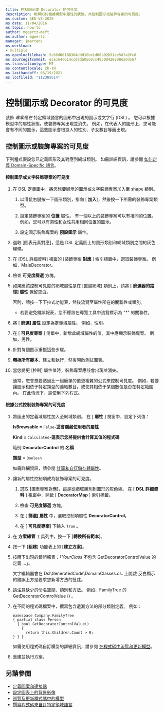 ```yaml
---
title: 控制圖示或 Decorator 的可見度
description: 瞭解如何根據模型中屬性的狀態，來控制圖示或裝飾專案的可見度。
ms.custom: SEO-VS-2020
ms.date: 11/04/2016
ms.topic: how-to
author: mgoertz-msft
ms.author: mgoertz
manager: jmartens
ms.workload:
- multiple
ms.openlocfilehash: 9c60d66188364ddd18be1d60a92b51ee5d7a9fc8
ms.sourcegitcommit: e3a364c014ccdada0860cc4930d428808e20d667
ms.translationtype: MT
ms.contentlocale: zh-TW
ms.lasthandoff: 06/19/2021
ms.locfileid: "112389614"
---
```

# <a name="controlling-the-visibility-of-an-icon-or-decorator"></a>控制圖示或 Decorator 的可見度
裝飾 *專案是在* 特定領域語言的圖形中出現的圖示或文字行 (DSL) 。 您可以根據模型中的屬性狀態，使裝飾專案出現並消失。 例如，在代表人的圖形上，您可能會有不同的圖示，這些圖示會根據人的性別、子女數目等而出現。

## <a name="controlling-the-visibility-of-an-icon-or-decorator"></a>控制圖示或裝飾專案的可見度
 下列程式假設您已定義圖形及其對應到網域類別。 如需詳細資訊，請參閱 [如何定義 Domain-Specific 語言](../modeling/how-to-define-a-domain-specific-language.md)。

#### <a name="to-control-the-visibility-of-an-icon-or-text-decorator"></a>控制圖示或文字裝飾專案的可見度

1. 在 DSL 定義圖中，將您想要顯示的圖示或文字裝飾專案加入至 shape 類別。

   1. 以滑鼠右鍵按一下圖形類別，指向 [ **加入**]，然後按一下所需的裝飾專案類型。

   2. 設定裝飾專案的 **位置** 屬性。 有一個以上的裝飾專案可以有相同的位置。 例如，您可以有男性和女性共用相同位置的圖示。

   3. 設定圖示裝飾專案的 **預設圖示** 屬性。

2. 選取 [圖表元素對應]，這是 DSL 定義圖上的圖形類別和網域類別之間的灰色線條。

3. 在 [DSL 詳細資料] 視窗的 [裝飾專案 **對應** ] 索引標籤中，選取裝飾專案。 例如，MaleDecorator。

4. 檢查 **可見度篩選** 方塊。

5. 如果應該控制可見度的網域屬性是在 [直屬網域] 類別上，請將 [ **篩選器的路徑] 屬性** 保留空白。

    否則，請按一下下拉式功能表，然後流覽至屬性所在的關聯性或類別。

   - 若要避免錯誤報表，您不應該在導覽工具中流覽標示為 "*" 的關聯性。

6. 將 [ **篩選] 屬性** 設定為定義域屬性。 例如，性別。

7. 在 [ **可見度專案** ] 清單中，新增此網域屬性的值，其中應顯示裝飾專案。 例如，男性。

8. 針對每個圖示重複這些步驟。

9. **轉換所有範本**、建立和執行，然後開啟測試圖表。

10. 當您變更 [控制] 屬性值時，裝飾專案應該會出現並消失。

    通常，您會想要透過比一組簡單的值更複雜的公式來控制可見度。 例如，若要讓圖示相依于特定類型的連結數目，或使其相依于某個數位是否在特定範圍內。 在此情況下，請使用下列程式。

#### <a name="to-control-the-visibility-of-a-decorator-based-on-a-formula"></a>根據公式控制裝飾專案的可見度

1. 將匯出的定義域屬性加入至網域類別。 在 [ **屬性** ] 視窗中，設定下列值：

     **IsBrowsable =** `False`**-這會隱藏使用者的屬性**    

     **Kind =** `Calculated`**-這表示您將提供會計算其值的程式碼**    

     範例 **DecoratorControl** 的 **名稱**

     **類型** = `Boolean`

     如需詳細資訊，請參閱 [計算和自訂儲存體屬性](../modeling/calculated-and-custom-storage-properties.md)。

2. 讓新的屬性控制項成為裝飾專案的可見度。

    1. 選取 [圖表專案對應]，這是從網域類別到圖形的灰色線。 在 [ **DSL 詳細資料** ] 視窗中，開啟 [ **DecoratorMap** ] 索引標籤。

    2. 檢查 **可見度篩選** 方塊。

    3. 在 [ **篩選] 屬性** 中，選取控制項屬性 **DecoratorControl**。

    4. 在 [ **可見度專案**] 下輸入 `True` 。

3. 在 **方案總管** 工具列中，按一下 [**轉換所有範本**]。

4. 按一下 [**組建**] 功能表上的 [**建立方案**]。

5. 按兩下出現的錯誤報表：「*YourClass* 不包含 GetDecoratorControlValue 的定義 ...」。

     文字編輯器會在 Dsl\GeneratedCode\DomainClasses.cs. 上開啟 反白顯示的錯誤上方是要求您新增方法的批註。

6. 請注意缺少的命名空間、類別和方法。  例如，FamilyTree 的 GetDecoratorControlValue () 。

7. 在不同的程式碼檔案中，撰寫包含遺漏方法的部分類別定義。 例如：

    ```
    namespace Company.FamilyTree
    { partial class Person
      { bool GetDecoratorControlValue()
        {
          return this.Children.Count > 0;
    } } }
    ```

     如需使用程式碼自訂模型的詳細資訊，請參閱 [在程式碼中流覽和更新模型](../modeling/navigating-and-updating-a-model-in-program-code.md)。

8. 重建並執行方案。

## <a name="see-also"></a>另請參閱

- [定義圖案和連接器](../modeling/defining-shapes-and-connectors.md)
- [設定圖表上的背景影像](../modeling/setting-a-background-image-on-a-diagram.md)
- [巡覽及更新程式碼中的模型](../modeling/navigating-and-updating-a-model-in-program-code.md)
- [撰寫程式碼來自訂特定領域語言](../modeling/writing-code-to-customise-a-domain-specific-language.md)